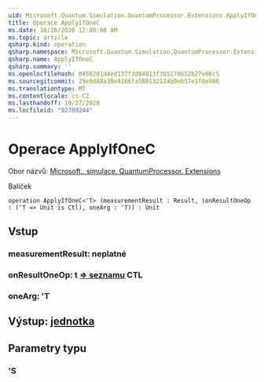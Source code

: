 ```yaml
---
uid: Microsoft.Quantum.Simulation.QuantumProcessor.Extensions.ApplyIfOneC
title: Operace ApplyIfOneC
ms.date: 10/26/2020 12:00:00 AM
ms.topic: article
qsharp.kind: operation
qsharp.namespace: Microsoft.Quantum.Simulation.QuantumProcessor.Extensions
qsharp.name: ApplyIfOneC
qsharp.summary: ''
ms.openlocfilehash: 8456201d4ed137f3d84013f3b5170b52b27e66c5
ms.sourcegitcommit: 29e0d88a30e4166fa580132124b0eb57e1f0e986
ms.translationtype: MT
ms.contentlocale: cs-CZ
ms.lasthandoff: 10/27/2020
ms.locfileid: "92709244"
---
```

# <a name="applyifonec-operation"></a>Operace ApplyIfOneC

Obor názvů: [Microsoft.. simulace. QuantumProcessor. Extensions](xref:Microsoft.Quantum.Simulation.QuantumProcessor.Extensions)

Balíček [](https://nuget.org/packages/)




```qsharp
operation ApplyIfOneC<'T> (measurementResult : Result, (onResultOneOp : ('T => Unit is Ctl), oneArg : 'T)) : Unit
```


## <a name="input"></a>Vstup

### <a name="measurementresult--__invalidresult__"></a>measurementResult: __neplatné <Result>__




### <a name="onresultoneop--t--unit-ctl"></a>onResultOneOp: t [=> seznamu](xref:microsoft.quantum.lang-ref.unit) CTL




### <a name="onearg--t"></a>oneArg: 'T





## <a name="output--unit"></a>Výstup: [jednotka](xref:microsoft.quantum.lang-ref.unit)



## <a name="type-parameters"></a>Parametry typu

### <a name="t"></a>'S

